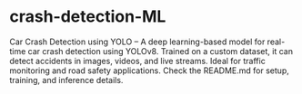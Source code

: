 # crash-detection-ML
Car Crash Detection using YOLO – A deep learning-based model for real-time car crash detection using YOLOv8. Trained on a custom dataset, it can detect accidents in images, videos, and live streams. Ideal for traffic monitoring and road safety applications. Check the README.md for setup, training, and inference details.
